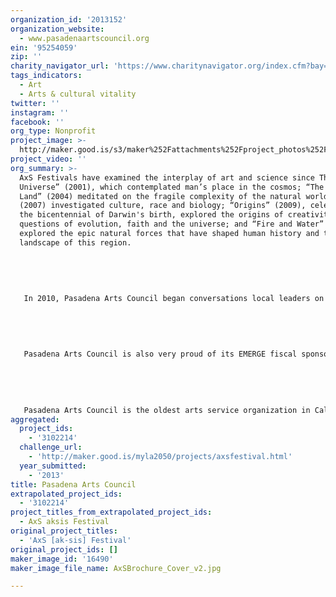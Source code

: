 ```yaml
---
organization_id: '2013152'
organization_website:
  - www.pasadenaartscouncil.org
ein: '95254059'
zip: ''
charity_navigator_url: 'https://www.charitynavigator.org/index.cfm?bay=search.profile&ein=95254059'
tags_indicators:
  - Art
  - Arts & cultural vitality
twitter: ''
instagram: ''
facebook: ''
org_type: Nonprofit
project_image: >-
  http://maker.good.is/s3/maker%252Fattachments%252Fproject_photos%252Fimages%252F16490%252Fdisplay%252FAxSBrochure_Cover_v2.jpg=c570x385
project_video: ''
org_summary: >-
  AxS Festivals have examined the interplay of art and science since The
  Universe” (2001), which contemplated man’s place in the cosmos; “The Tender
  Land” (2004) meditated on the fragile complexity of the natural world; “Skin”
  (2007) investigated culture, race and biology; “Origins” (2009), celebrating
  the bicentennial of Darwin's birth, explored the origins of creativity and
  questions of evolution, faith and the universe; and “Fire and Water” (2011)
  explored the epic natural forces that have shaped human history and the
  landscape of this region.
   
   
   
   
   
   In 2010, Pasadena Arts Council began conversations local leaders on the legacy and potential of Southern California’s arts and science assets — assets, it was agreed, that distinguish the area in a unique way on a national basis and provide a framework for thinking about future economic and cultural development. These conversations led to the notion of a “vision summit,” gathering together community leaders for an extended version of this conversation. Later that year, a number of institutional and corporate leaders were invited to explore ideas for tapping the full potential of the unique fabric of arts and science. It was proposed that these intellectual and institutional assets define the region as a place where ideas and creativity abound, and that they reflect an unharnessed regional and national identity that can leverage the local economy, its cultural tourism, and its citizens’ sense of pride and belonging. 
   
   
   
   
   
   Pasadena Arts Council is also very proud of its EMERGE fiscal sponsorship program. This cultural entrepreneurship program currently incubates 60 individual projects and emerging organizations, offering them the ability to seek funding through fiscal sponsorship, and supporting participants during a crucial stage. It provides an opportunity to develop a project and determine its trajectory with the guidance and oversight of an established nonprofit.â€‚ EMERGE supports artists who are launching new endeavors, those who are in the process of obtaining 501(c)(3) determination, and also projects and programs that prefer to remain fiscally sponsored, making use of PAC’s nonprofit infrastructure to support their ongoing efforts. In FY 2013, PAC helped these projects raise over $800,000 and serve over 43,000 people, including 12,000 young people, through after-school art and music programs, theater, dance and music performances, visual art exhibitions, public art commissions, literary and cultural festivals, photography and film projects and many other diverse, artist-driven projects throughout Southern California.
   
   
   
   
   
   Pasadena Arts Council is the oldest arts service organization in California, established in 1964. In 2014 we will celebrate our 50th anniversary, which we think is a pretty good achievement in itself.
aggregated:
  project_ids:
    - '3102214'
  challenge_url:
    - 'http://maker.good.is/myla2050/projects/axsfestival.html'
  year_submitted:
    - '2013'
title: Pasadena Arts Council
extrapolated_project_ids:
  - '3102214'
project_titles_from_extrapolated_project_ids:
  - AxS aksis Festival
original_project_titles:
  - 'AxS [ak-sis] Festival'
original_project_ids: []
maker_image_id: '16490'
maker_image_file_name: AxSBrochure_Cover_v2.jpg

---
```


